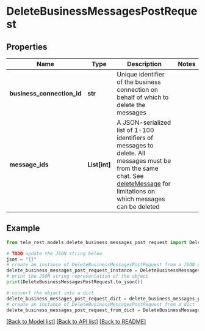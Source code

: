 # DeleteBusinessMessagesPostRequest


## Properties

Name | Type | Description | Notes
------------ | ------------- | ------------- | -------------
**business_connection_id** | **str** | Unique identifier of the business connection on behalf of which to delete the messages | 
**message_ids** | **List[int]** | A JSON-serialized list of 1-100 identifiers of messages to delete. All messages must be from the same chat. See [deleteMessage](https://core.telegram.org/bots/api/#deletemessage) for limitations on which messages can be deleted | 

## Example

```python
from tele_rest.models.delete_business_messages_post_request import DeleteBusinessMessagesPostRequest

# TODO update the JSON string below
json = "{}"
# create an instance of DeleteBusinessMessagesPostRequest from a JSON string
delete_business_messages_post_request_instance = DeleteBusinessMessagesPostRequest.from_json(json)
# print the JSON string representation of the object
print(DeleteBusinessMessagesPostRequest.to_json())

# convert the object into a dict
delete_business_messages_post_request_dict = delete_business_messages_post_request_instance.to_dict()
# create an instance of DeleteBusinessMessagesPostRequest from a dict
delete_business_messages_post_request_from_dict = DeleteBusinessMessagesPostRequest.from_dict(delete_business_messages_post_request_dict)
```
[[Back to Model list]](../README.md#documentation-for-models) [[Back to API list]](../README.md#documentation-for-api-endpoints) [[Back to README]](../README.md)


